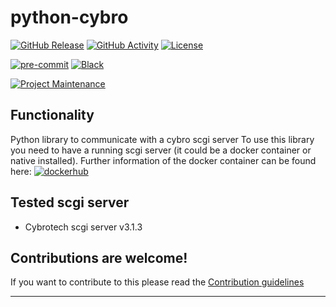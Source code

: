 # python-cybro

[![GitHub Release][releases-shield]][releases]
[![GitHub Activity][commits-shield]][commits]
[![License][license-shield]](LICENSE)

[![pre-commit][pre-commit-shield]][pre-commit]
[![Black][black-shield]][black]

[![Project Maintenance][maintenance-shield]][user_profile]

## Functionality

Python library to communicate with a cybro scgi server
To use this library you need to have a running scgi server (it could be a docker container or native installed).
Further information of the docker container can be found here: [![dockerhub][scgi-docker-shield]][scgi-docker]

## Tested scgi server

- Cybrotech scgi server v3.1.3

## Contributions are welcome!

If you want to contribute to this please read the [Contribution guidelines](https://github.com/killer0071234/python-cybro/blob/master/CONTRIBUTING.md)

---

[black]: https://github.com/psf/black
[black-shield]: https://img.shields.io/badge/code%20style-black-000000.svg?style=for-the-badge
[commits-shield]: https://img.shields.io/github/commit-activity/y/killer0071234/python-cybro.svg?style=for-the-badge
[commits]: https://github.com/killer0071234/python-cybro/commits/main
[pre-commit]: https://github.com/pre-commit/pre-commit
[pre-commit-shield]: https://img.shields.io/badge/pre--commit-enabled-brightgreen?style=for-the-badge
[license-shield]: https://img.shields.io/github/license/killer0071234/python-cybro.svg?style=for-the-badge
[maintenance-shield]: https://img.shields.io/badge/maintainer-@killer0071234-blue.svg?style=for-the-badge
[releases-shield]: https://img.shields.io/github/release/killer0071234/python-cybro.svg?style=for-the-badge
[releases]: https://github.com/killer0071234/python-cybro/releases
[user_profile]: https://github.com/killer0071234
[scgi-docker-shield]: https://img.shields.io/badge/dockerhub-cybroscgiserver-brightgreen.svg?style=for-the-badge
[scgi-docker]: https://hub.docker.com/r/killer007/cybroscgiserver
